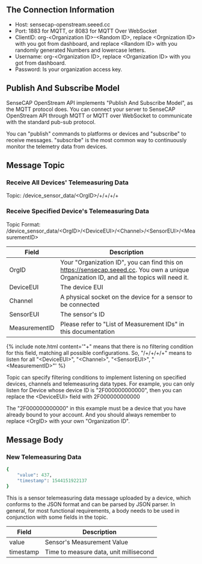 ## The Connection Information
- Host: sensecap-openstream.seeed.cc
- Port: 1883 for MQTT, or 8083 for MQTT Over WebSocket
- ClientID: org-&#60;Organization ID&#62;-&#60;Random ID&#62;, replace &#60;Orgnization ID&#62; with you got from dashboard, and replace &#60;Random ID&#62; with you randomly generated Numbers and lowercase letters.
- Username:  org-&#60;Organization ID&#62;, replace &#60;Organization ID&#62; with you got from dashboard.
- Password: Is your organization access key.

## Publish And Subscribe Model
SenseCAP OpenStream API implements "Publish And Subscribe Model", as the MQTT protocol does. You can connect your server to SenseCAP OpenStream API through MQTT or MQTT over WebSocket to communicate with the standard pub-sub protocol.

You can "publish" commands to platforms or devices and "subscribe" to receive messages. "subscribe" is the most common way to continuously monitor the telemetry data from devices.

## Message Topic
### Receive All Devices' Telemeasuring Data
Topic: /device_sensor_data/&#60;OrgID&#62;/+/+/+/+
### Receive Specified Device's Telemeasuring Data 
Topic Format: /device_sensor_data/&#60;OrgID&#62;/&#60;DeviceEUI&#62;/&#60;Channel&#62;/&#60;SensorEUI&#62;/&#60;MeasurementID&#62;

Field | Description
---|---
OrgID | Your "Organization ID", you can find this on https://sensecap.seeed.cc. You own a unique Organization ID, and all the topics will need it.
DeviceEUI | The device EUI
Channel | A physical socket on the device for a sensor to be connected
SensorEUI | The sensor's ID
MeasurementID | Please refer to "List of Measurement IDs" in this documentation

{% include note.html content='"+" means that there is no filtering condition for this field, matching all possible configurations. So, "/+/+/+/+" means to listen for all "&#60;DeviceEUI&#62;", "&#60;Channel&#62;", "&#60;SensorEUI&#62;", "&#60;MeasurementID&#62;"' %}

Topic can specify filtering conditions to implement listening on specified devices, channels and telemeasuring data types. For example, you can only listen for Device whose device ID is "2F000000000000", then you can replace the &#60;DeviceEUI&#62; field with 2F000000000000

The "2F000000000000" in this example must be a device that you have already bound to your account. And you should always remember to replace &#60;OrgID&#62; with your own "Organization ID".

## Message Body
### New Telemeasuring Data
```ruby
{
    "value": 437,
    "timestamp": 1544151922137
}
```
This is a sensor telemeasuring data message uploaded by a device, which conforms to the JSON format and can be parsed by JSON parser. In general, for most functional requirements, a body needs to be used in conjunction with some fields in the topic.


Field | Description
---|---
value | Sensor's Measurement Value
timestamp | Time to measure data, unit millisecond


